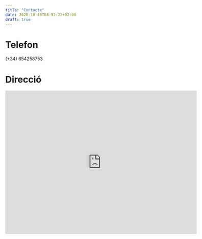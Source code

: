```yaml
---
title: "Contacte"
date: 2020-10-16T08:52:22+02:00
draft: true
---
```


# Telefon
(+34) 654258753

# Direcció
<iframe src="https://www.google.com/maps/embed?pb=!1m18!1m12!1m3!1d229.92043509245667!2d-0.24639459539748296!3d39.164982596843544!2m3!1f0!2f0!3f0!3m2!1i1024!2i768!4f13.1!3m3!1m2!1s0xd61c89764643b6b%3A0x5ed1aed909096ddf!2sPizza%20Marina!5e0!3m2!1ses!2ses!4v1601370365281!5m2!1ses!2ses" width="600" height="450" frameborder="0" style="border:0;" allowfullscreen="" aria-hidden="false" tabindex="0"></iframe>
